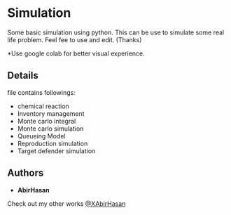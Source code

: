 # Simulation
 Some basic simulation using python.
 This can be use to simulate some real life problem. Feel fee to use and edit. (Thanks)

*Use google colab for better visual experience.
 ## Details
file contains followings:
 <ul>
    <li>chemical reaction</li>
    <li>Inventory management</li>
    <li>Monte carlo integral</li>
    <li>Monte carlo simulation</li>
    <li>Queueing Model</li>
    <li>Reproduction simulation</li>
    <li>Target defender simulation</li>
 </ul>


## Authors

* **AbirHasan**

Check out my other works [@XAbirHasan](https://github.com/XAbirHasan)
